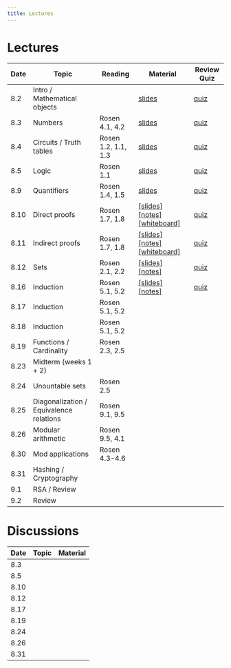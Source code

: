 ```yaml
---
title: Lectures
---
```


# Lectures

| Date | Topic | Reading | Material | Review Quiz |
| ---- | ----- | --------| -------- | --- |
| 8.2  | Intro / Mathematical objects | | [slides](https://drive.google.com/file/d/1iyzrXfYFTbCY_dDOxpue_kYYuor8Yx-m/view?usp=sharing) | [quiz](https://forms.gle/Yt5ZGDgqX4QLRBjY7) |
| 8.3  | Numbers | Rosen 4.1, 4.2 | [slides](https://drive.google.com/file/d/1srazW-8E-JgPEyznz6nx-31HxUcKCfnY/view?usp=sharing) | [quiz](https://forms.gle/c719y8qLBzsHeJUr6) |
| 8.4  | Circuits / Truth tables | Rosen 1.2, 1.1, 1.3 | [slides](https://drive.google.com/file/d/10orR-Tsn9XDaLUpWdEpHyz5kFpUvKzbL/view?usp=sharing) | [quiz](https://forms.gle/Rq961EmaWiiqmgbz5) |
| 8.5  | Logic | Rosen 1.1 | [slides](https://drive.google.com/file/d/11JXGmH9XjOA77eD1F7AQzop3IriOUb03/view?usp=sharing) | [quiz](https://forms.gle/JwYwT16ZhJPX97Dr9) |
| 8.9  | Quantifiers | Rosen 1.4, 1.5 | [slides](https://drive.google.com/file/d/12GGFk2NIHXmY0svuiDAKG1bfHOj7vzqb/view?usp=sharing) | [quiz](https://forms.gle/Ea7ouTNwBKYDraYTA) |
| 8.10 | Direct proofs | Rosen 1.7, 1.8 | [[slides]](https://drive.google.com/file/d/12VY5zVJurJNfaO14bOHO2g9Rs0FRKg45/view?usp=sharing) [[notes]](raw/notes_aug10.pdf) [[whiteboard]](https://drive.google.com/file/d/1MPLRaXxrJCZ4hxSJvK1kchi89W6MGrnU/view?usp=sharing) | [quiz](https://forms.gle/6MEvbAGnzwU4KyQ86) |
| 8.11 | Indirect proofs | Rosen 1.7, 1.8 | [[slides]](https://drive.google.com/file/d/1sm69ofXtI34OnXAnOCpJ6v6VpeKVXwiG/view?usp=sharing) [[notes]](raw/notes_aug11.pdf) [[whiteboard]](https://drive.google.com/file/d/1NNvWgAEiDWMLcV8cJpHy4GMdgu_-Rcru/view?usp=sharing) | [quiz](https://forms.gle/S4VadUn9YkxDCXnV7) |
| 8.12 | Sets | Rosen 2.1, 2.2 | [[slides]](https://drive.google.com/file/d/13KHd-MzweDCPQ9xXFMcMxXewMcR-e5GH/view?usp=sharing) [[notes]](raw/notes_aug12.pdf) | [quiz](https://forms.gle/8iqtp4tGqcVnHqo78) |
| 8.16 | Induction | Rosen 5.1, 5.2 | [[slides]](https://drive.google.com/file/d/14zRkAAqdD-tHzsqiuIai7xMMvZJT9_wb/view?usp=sharing) [[notes]](raw/notes_aug16.pdf) | [quiz](https://forms.gle/zehdXSUaG84pvwsJ8) |
| 8.17 | Induction | Rosen 5.1, 5.2 | | |
| 8.18 | Induction | Rosen 5.1, 5.2 | | |
| 8.19 | Functions / Cardinality | Rosen 2.3, 2.5 | | |
| 8.23 | Midterm (weeks 1 + 2) | | | |
| 8.24 | Unountable sets | Rosen 2.5 | | |
| 8.25 | Diagonalization / Equivalence relations | Rosen 9.1, 9.5 | | |
| 8.26 | Modular arithmetic | Rosen 9.5, 4.1 | | |
| 8.30 | Mod applications | Rosen 4.3-4.6 | | |
| 8.31 | Hashing / Cryptography | | | |
| 9.1  | RSA / Review | | | |
| 9.2  | Review | | | |


# Discussions

| Date | Topic | Material |
| ---- | ----- | -------- |
| 8.3  |       |          |
| 8.5  |       |          |
| 8.10 |       |          |
| 8.12 |       |          |
| 8.17 |       |          |
| 8.19 |       |          |
| 8.24 |       |          |
| 8.26 |       |          |
| 8.31 |       |          |

